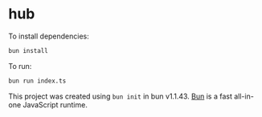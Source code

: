 # hub

To install dependencies:

```bash
bun install
```

To run:

```bash
bun run index.ts
```

This project was created using `bun init` in bun v1.1.43. [Bun](https://bun.sh) is a fast all-in-one JavaScript runtime.
